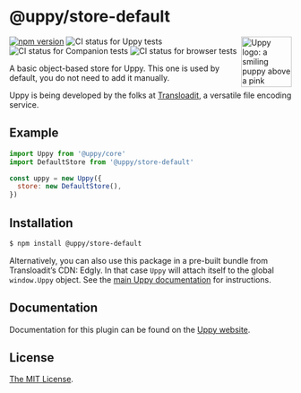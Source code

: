 # @uppy/store-default

<img src="https://uppy.io/img/logo.svg" width="90" alt="Uppy logo: a smiling puppy above a pink upwards arrow" align="right">

[![npm version](https://img.shields.io/npm/v/@uppy/store-default.svg?style=flat-square)](https://www.npmjs.com/package/@uppy/store-default)
![CI status for Uppy tests](https://github.com/transloadit/uppy/workflows/Tests/badge.svg)
![CI status for Companion tests](https://github.com/transloadit/uppy/workflows/Companion/badge.svg)
![CI status for browser tests](https://github.com/transloadit/uppy/workflows/End-to-end%20tests/badge.svg)

A basic object-based store for Uppy. This one is used by default, you do not need to add it manually.

Uppy is being developed by the folks at [Transloadit](https://transloadit.com), a versatile file encoding service.

## Example

```js
import Uppy from '@uppy/core'
import DefaultStore from '@uppy/store-default'

const uppy = new Uppy({
  store: new DefaultStore(),
})
```

## Installation

```bash
$ npm install @uppy/store-default
```

Alternatively, you can also use this package in a pre-built bundle from Transloadit’s CDN: Edgly. In that case `Uppy` will attach itself to the global `window.Uppy` object. See the [main Uppy documentation](https://uppy.io/docs/#Installation) for instructions.

## Documentation

Documentation for this plugin can be found on the [Uppy website](https://uppy.io/docs/stores#DefaultStore).

## License

[The MIT License](./LICENSE).
